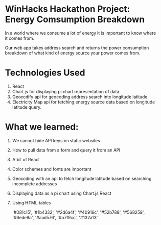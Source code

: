 # WinHacks Hackathon Project: Energy Comsumption Breakdown
In a world where we consume a lot of energy it is important to know where it comes from.

Our web app takes address search and returns the power consumption breakdown of what kind of energy source
your power comes from. 

# Technologies Used
1. React
2. Chart.js for displaying pi chart representation of data
3. Geocodify api for geocoding address search into longitude latitude
4. Electricity Map api for fetching energy source data based on longitude latitude query.

# What we learned:
1. We cannot hide API keys on static websites
2. How to pull data from a form and query it from an API
3. A bit of React
4. Color schemes and fonts are important
5. Geocoding with an api to fetch longitude latitude based on searching incomplete addresses
6. Displaying data as a pi chart using Chart.js React
7. Using HTML tables



    '#081c15',
    '#1b4332',
    '#2d6a4f', 
    '#40916c',
    '#52b788',
    '#568259',
    '#6ede8a',
    '#aad576',
    '#b7f9cc',
    '#132a13'